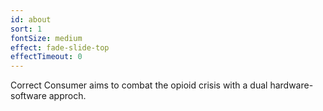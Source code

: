 ```yaml
---
id: about
sort: 1
fontSize: medium
effect: fade-slide-top
effectTimeout: 0
---
```


Correct Consumer aims to combat the opioid crisis with a dual hardware-software approch.
